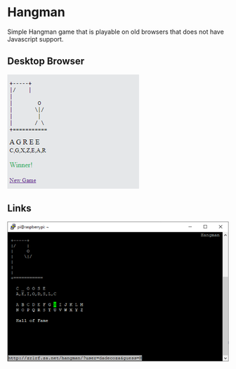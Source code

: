 # Hangman

Simple Hangman game that is playable on old browsers that does not have Javascript support. 

## Desktop Browser
![Chrome](https://raw.githubusercontent.com/dadecoza/hangman/main/screenshots/chrome.png)

## Links
![Chrome](https://raw.githubusercontent.com/dadecoza/hangman/main/screenshots/links.png)

